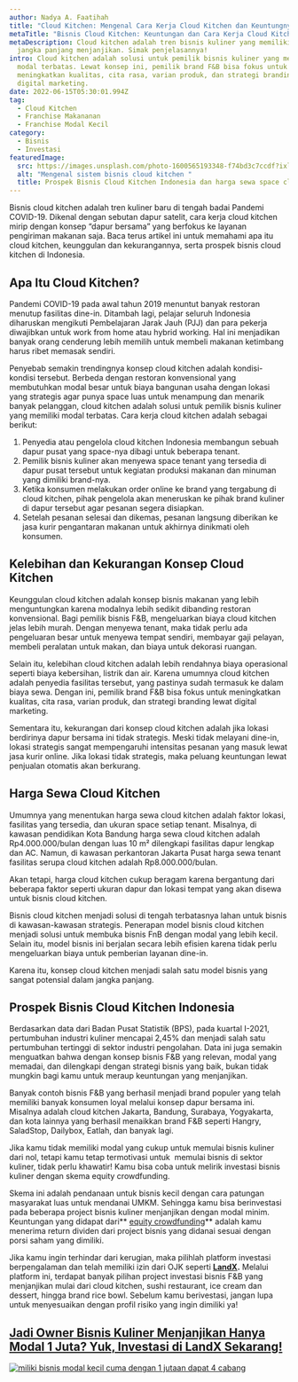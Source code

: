 ```yaml
---
author: Nadya A. Faatihah
title: "Cloud Kitchen: Mengenal Cara Kerja Cloud Kitchen dan Keuntungnya"
metaTitle: "Bisnis Cloud Kitchen: Keuntungan dan Cara Kerja Cloud Kitchen"
metaDescription: Cloud kitchen adalah tren bisnis kuliner yang memiliki prospek
  jangka panjang menjanjikan. Simak penjelasannya!
intro: Cloud kitchen adalah solusi untuk pemilik bisnis kuliner yang memiliki
  modal terbatas. Lewat konsep ini, pemilik brand F&B bisa fokus untuk
  meningkatkan kualitas, cita rasa, varian produk, dan strategi branding lewat
  digital marketing.
date: 2022-06-15T05:30:01.994Z
tag:
  - Cloud Kitchen
  - Franchise Makananan
  - Franchise Modal Kecil
category:
  - Bisnis
  - Investasi
featuredImage:
  src: https://images.unsplash.com/photo-1600565193348-f74bd3c7ccdf?ixlib=rb-1.2.1&ixid=MnwxMjA3fDB8MHxwaG90by1wYWdlfHx8fGVufDB8fHx8&auto=format&fit=crop&w=870&q=80
  alt: "Mengenal sistem bisnis cloud kitchen "
  title: Prospek Bisnis Cloud Kitchen Indonesia dan harga sewa space cloud kitchen
---
```

Bisnis cloud kitchen adalah tren kuliner baru di tengah badai Pandemi COVID-19. Dikenal dengan sebutan dapur satelit, cara kerja cloud kitchen mirip dengan konsep “dapur bersama” yang berfokus ke layanan pengiriman makanan saja. Baca terus artikel ini untuk memahami apa itu cloud kitchen, keunggulan dan kekurangannya, serta prospek bisnis cloud kitchen di Indonesia.

## Apa Itu Cloud Kitchen?

Pandemi COVID-19 pada awal tahun 2019 menuntut banyak restoran menutup fasilitas dine-in. Ditambah lagi, pelajar seluruh Indonesia diharuskan mengikuti Pembelajaran Jarak Jauh (PJJ) dan para pekerja diwajibkan untuk work from home atau hybrid working. Hal ini menjadikan banyak orang cenderung lebih memilih untuk membeli makanan ketimbang harus ribet memasak sendiri. 

Penyebab semakin trendingnya konsep cloud kitchen adalah kondisi-kondisi tersebut. Berbeda dengan restoran konvensional yang membutuhkan modal besar untuk biaya bangunan usaha dengan lokasi yang strategis agar punya space luas untuk menampung dan menarik banyak pelanggan, cloud kitchen adalah solusi untuk pemilik bisnis kuliner yang memiliki modal terbatas. Cara kerja cloud kitchen adalah sebagai berikut:

1. Penyedia atau pengelola cloud kitchen Indonesia membangun sebuah dapur pusat yang space-nya dibagi untuk beberapa tenant.
2. Pemilik bisnis kuliner akan menyewa space tenant yang tersedia di dapur pusat tersebut untuk kegiatan produksi makanan dan minuman yang dimiliki brand-nya.
3. Ketika konsumen melakukan order online ke brand yang tergabung di cloud kitchen, pihak pengelola akan meneruskan ke pihak brand kuliner di dapur tersebut agar pesanan segera disiapkan.
4. Setelah pesanan selesai dan dikemas, pesanan langsung diberikan ke jasa kurir pengantaran makanan untuk akhirnya dinikmati oleh konsumen.

## Kelebihan dan Kekurangan Konsep Cloud Kitchen

Keunggulan cloud kitchen adalah konsep bisnis makanan yang lebih menguntungkan karena modalnya lebih sedikit dibanding restoran konvensional. Bagi pemilik bisnis F&B, mengeluarkan biaya cloud kitchen jelas lebih murah. Dengan menyewa tenant, maka tidak perlu ada pengeluaran besar untuk menyewa tempat sendiri, membayar gaji pelayan, membeli peralatan untuk makan, dan biaya untuk dekorasi ruangan.

Selain itu, kelebihan cloud kitchen adalah lebih rendahnya biaya operasional seperti biaya kebersihan, listrik dan air. Karena umumnya cloud kitchen adalah penyedia fasilitas tersebut, yang pastinya sudah termasuk ke dalam biaya sewa. Dengan ini, pemilik brand F&B bisa fokus untuk meningkatkan kualitas, cita rasa, varian produk, dan strategi branding lewat digital marketing.

Sementara itu, kekurangan dari konsep cloud kitchen adalah jika lokasi berdirinya dapur bersama ini tidak strategis. Meski tidak melayani dine-in, lokasi strategis sangat mempengaruhi intensitas pesanan yang masuk lewat jasa kurir online. Jika lokasi tidak strategis, maka peluang keuntungan lewat penjualan otomatis akan berkurang.

## Harga Sewa Cloud Kitchen 

Umumnya yang menentukan harga sewa cloud kitchen adalah faktor lokasi, fasilitas yang tersedia, dan ukuran space setiap tenant. Misalnya, di kawasan pendidikan Kota Bandung harga sewa cloud kitchen adalah Rp4.000.000/bulan dengan luas 10 m² dilengkapi fasilitas dapur lengkap dan AC. Namun, di kawasan perkantoran Jakarta Pusat harga sewa tenant fasilitas serupa cloud kitchen adalah Rp8.000.000/bulan.

A﻿kan tetapi, harga cloud kitchen cukup beragam karena bergantung dari beberapa faktor seperti ukuran dapur dan lokasi tempat yang akan disewa untuk bisnis cloud kitchen. 

B﻿isnis cloud kitchen menjadi solusi di tengah terbatasnya lahan untuk bisnis di kawasan-kawasan strategis. Penerapan model bisnis cloud kitchen menjadi solusi untuk membuka bisnis FnB dengan modal yang lebih kecil. Selain itu, model bisnis ini berjalan secara lebih efisien karena tidak perlu mengeluarkan biaya untuk pemberian layanan dine-in.

K﻿arena itu, konsep cloud kitchen menjadi salah satu model bisnis yang sangat potensial dalam jangka panjang. 

## Prospek Bisnis Cloud Kitchen Indonesia

Berdasarkan data dari Badan Pusat Statistik (BPS), pada kuartal I-2021, pertumbuhan industri kuliner mencapai 2,45% dan menjadi salah satu pertumbuhan tertinggi di sektor industri pengolahan. Data ini juga semakin menguatkan bahwa dengan konsep bisnis F&B yang relevan, modal yang memadai, dan dilengkapi dengan strategi bisnis yang baik, bukan tidak mungkin bagi kamu untuk meraup keuntungan yang menjanjikan.

Banyak contoh bisnis F&B yang berhasil menjadi brand populer yang telah memiliki banyak konsumen loyal melalui konsep dapur bersama ini. Misalnya adalah cloud kitchen Jakarta, Bandung, Surabaya, Yogyakarta, dan kota lainnya yang berhasil menaikkan brand F&B seperti Hangry, SaladStop, Dailybox, Eatlah, dan banyak lagi. 

Jika kamu tidak memiliki modal yang cukup untuk memulai bisnis kuliner dari nol, tetapi kamu tetap termotivasi untuk  memulai bisnis di sektor kuliner, tidak perlu khawatir! Kamu bisa coba untuk melirik investasi bisnis kuliner dengan skema equity crowdfunding.

Skema ini adalah pendanaan untuk bisnis kecil dengan cara patungan masyarakat luas untuk mendanai UMKM. Sehingga kamu bisa berinvestasi pada beberapa project bisnis kuliner menjanjikan dengan modal minim. Keuntungan yang didapat dari** [equity crowdfunding](https://www.landx.id/)** adalah kamu menerima return dividen dari project bisnis yang didanai sesuai dengan porsi saham yang dimiliki. 

Jika kamu ingin terhindar dari kerugian, maka pilihlah platform investasi berpengalaman dan telah memiliki izin dari OJK seperti **[LandX](https://landx.id/).** Melalui platform ini, terdapat banyak pilihan project investasi bisnis F&B yang menjanjikan mulai dari cloud kitchen, sushi restaurant, ice cream dan dessert, hingga brand rice bowl. Sebelum kamu berivestasi, jangan lupa untuk menyesuaikan dengan profil risiko yang ingin dimiliki ya!

## [Jadi Owner Bisnis Kuliner Menjanjikan Hanya Modal 1 Juta? Yuk, Investasi di LandX Sekarang!](https://landx.id/?utm_source=Blog&utm_medium=organic+keyword&utm_campaign=blog&utm_id=Blog)

<!--StartFragment-->

[![miliki bisnis modal kecil cuma dengan 1 jutaan dapat 4 cabang ](https://accountgram-production.sfo2.cdn.digitaloceanspaces.com/landx_ghost/2021/11/jadi-owner-bisnis-hanya-1-jutaan-dengan-cuan-yang-sangat-menjanjikan.png)](https://landx.id/?utm_source=Blog&utm_medium=organic+keyword&utm_campaign=blog&utm_id=Blog)

<!--EndFragment-->